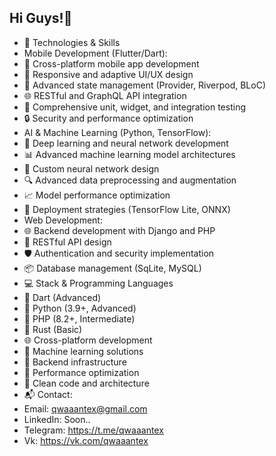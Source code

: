 ## Hi Guys!👋
- 🔧 Technologies & Skills
- Mobile Development (Flutter/Dart):
- 📱 Cross-platform mobile app development
- 🎨 Responsive and adaptive UI/UX design
- 🔌 Advanced state management (Provider, Riverpod, BLoC)
- 🌐 RESTful and GraphQL API integration
- 🧪 Comprehensive unit, widget, and integration testing
- 🔒 Security and performance optimization
- AI & Machine Learning (Python, TensorFlow):
- 🤖 Deep learning and neural network development
- 📊 Advanced machine learning model architectures
- 🧠 Custom neural network design
- 🔍 Advanced data preprocessing and augmentation
- 📈 Model performance optimization
- 🚀 Deployment strategies (TensorFlow Lite, ONNX)
- Web Development:
- 🌐 Backend development with Django and PHP
- 🔧 RESTful API design
- 🛡️ Authentication and security implementation
- 📦 Database management (SqLite, MySQL)
- 💻 Stack & Programming Languages
- 📱 Dart (Advanced)
- 🐍 Python (3.9+, Advanced)
- 🦣 PHP (8.2+, Intermediate)
- 🦀 Rust (Basic)
- 🌐 Cross-platform development
- 🤖 Machine learning solutions
- 🔧 Backend infrastructure
- 🚀 Performance optimization
- 📐 Clean code and architecture
- 📬 Contact:
- Email: qwaaantex@gmail.com
- LinkedIn: Soon..
- Telegram: https://t.me/qwaaantex
- Vk: https://vk.com/qwaaantex
